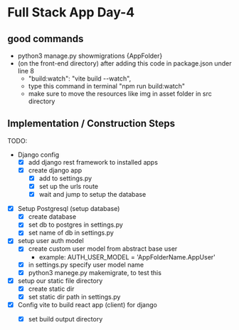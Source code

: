 
# Full Stack App Day-4

## good commands
- python3 manage.py showmigrations {AppFolder}
- (on the front-end directory) after adding this code in package.json under line 8
    - "build:watch": "vite build --watch",
    - type this command in terminal "npm run build:watch"
    - make sure to move the resources like img in asset folder in src directory


## Implementation / Construction Steps

TODO:

- Django config
    - [x] add django rest framework to installed apps
    - [X] create django app
        - [X] add to settings.py
        - [X] set up the urls route
        - [X] wait and jump to setup the database
- [X] Setup Postgresql (setup database) 
    - [X] create database
    - [X] set db to postgres in settings.py
    - [X] set name of db in settings.py
    
- [X] setup user auth model
    - [X] create custom user model from abstract base user
        - example: AUTH_USER_MODEL = 'AppFolderName.AppUser'
    - [X] in settings.py specify user model name
    - [X] python3 manege.py makemigrate, to test this  

- [X] setup our static file directory
    - [X] create static dir
    - [X] set static dir path in settings.py

- [X] Config vite to build react app (client) for django
    - [X] set build output directory
    